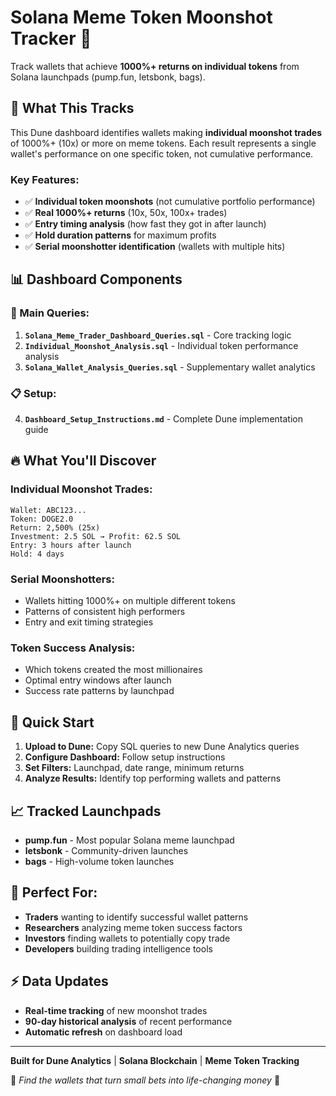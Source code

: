 # Solana Meme Token Moonshot Tracker 🚀

Track wallets that achieve **1000%+ returns on individual tokens** from Solana launchpads (pump.fun, letsbonk, bags).

## 🎯 What This Tracks

This Dune dashboard identifies wallets making **individual moonshot trades** of 1000%+ (10x) or more on meme tokens. Each result represents a single wallet's performance on one specific token, not cumulative performance.

### Key Features:
- ✅ **Individual token moonshots** (not cumulative portfolio performance)
- ✅ **Real 1000%+ returns** (10x, 50x, 100x+ trades)
- ✅ **Entry timing analysis** (how fast they got in after launch)
- ✅ **Hold duration patterns** for maximum profits
- ✅ **Serial moonshotter identification** (wallets with multiple hits)

## 📊 Dashboard Components

### 🎯 Main Queries:

1. **`Solana_Meme_Trader_Dashboard_Queries.sql`** - Core tracking logic
2. **`Individual_Moonshot_Analysis.sql`** - Individual token performance analysis  
3. **`Solana_Wallet_Analysis_Queries.sql`** - Supplementary wallet analytics

### 📋 Setup:

4. **`Dashboard_Setup_Instructions.md`** - Complete Dune implementation guide

## 🔥 What You'll Discover

### Individual Moonshot Trades:
```
Wallet: ABC123... 
Token: DOGE2.0
Return: 2,500% (25x)
Investment: 2.5 SOL → Profit: 62.5 SOL
Entry: 3 hours after launch
Hold: 4 days
```

### Serial Moonshotters:
- Wallets hitting 1000%+ on multiple different tokens
- Patterns of consistent high performers
- Entry and exit timing strategies

### Token Success Analysis:
- Which tokens created the most millionaires
- Optimal entry windows after launch  
- Success rate patterns by launchpad

## 🚀 Quick Start

1. **Upload to Dune:** Copy SQL queries to new Dune Analytics queries
2. **Configure Dashboard:** Follow setup instructions 
3. **Set Filters:** Launchpad, date range, minimum returns
4. **Analyze Results:** Identify top performing wallets and patterns

## 📈 Tracked Launchpads

- **pump.fun** - Most popular Solana meme launchpad
- **letsbonk** - Community-driven launches
- **bags** - High-volume token launches

## 🎯 Perfect For:

- **Traders** wanting to identify successful wallet patterns
- **Researchers** analyzing meme token success factors  
- **Investors** finding wallets to potentially copy trade
- **Developers** building trading intelligence tools

## ⚡ Data Updates

- **Real-time tracking** of new moonshot trades
- **90-day historical analysis** of recent performance
- **Automatic refresh** on dashboard load

---

**Built for Dune Analytics** | **Solana Blockchain** | **Meme Token Tracking**

🌙 *Find the wallets that turn small bets into life-changing money* 🌙